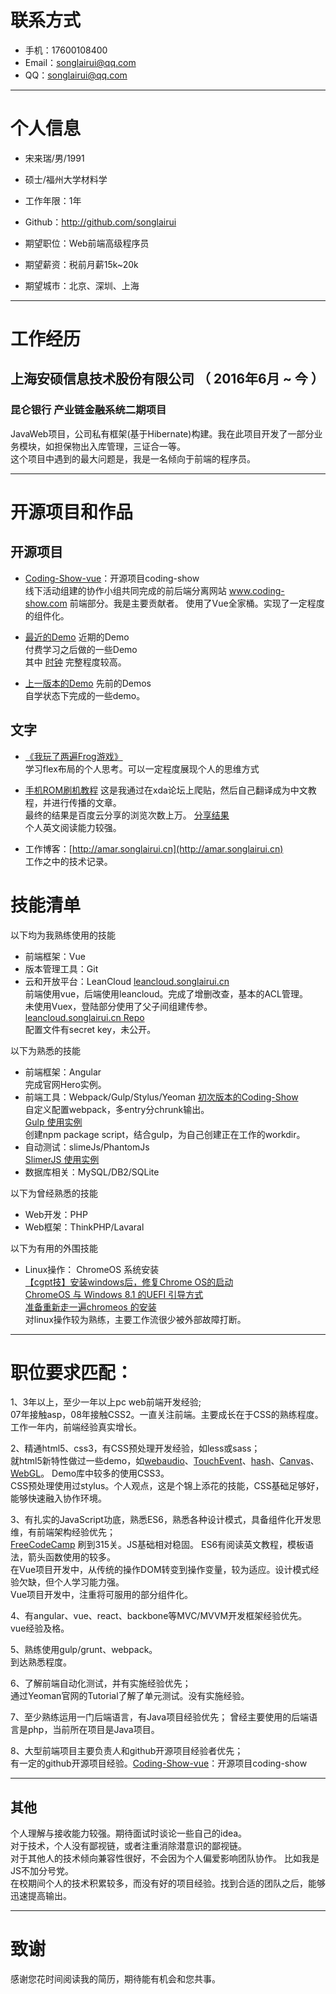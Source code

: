 # 联系方式

- 手机：17600108400 
- Email：songlairui@qq.com 
- QQ：songlairui@qq.com

---

# 个人信息

 - 宋来瑞/男/1991 
 - 硕士/福州大学材料学 
 - 工作年限：1年
 - Github：http://github.com/songlairui 

 - 期望职位：Web前端高级程序员
 - 期望薪资：税前月薪15k~20k
 - 期望城市：北京、深圳、上海

---

# 工作经历

## 上海安硕信息技术股份有限公司 （ 2016年6月 ~ 今 ）

### 昆仑银行 产业链金融系统二期项目 
JavaWeb项目，公司私有框架(基于Hibernate)构建。我在此项目开发了一部分业务模块，如担保物出入库管理，三证合一等。  
这个项目中遇到的最大问题是，我是一名倾向于前端的程序员。  

---

# 开源项目和作品

## 开源项目

 - [Coding-Show-vue](https://github.com/HackerValley/Coding-Show-vue)：开源项目coding-show    
 线下活动组建的协作小组共同完成的前后端分离网站 www.coding-show.com 前端部分。我是主要贡献者。
 使用了Vue全家桶。实现了一定程度的组件化。 

 - [最近的Demo](http://resume.songlairui.cn/Combo-the-road/#list) 近期的Demo  
 付费学习之后做的一些Demo  
 其中 [时钟](http://resume.songlairui.cn/Combo-the-road/5_clock_ani/) 完整程度较高。  

 - [上一版本的Demo](http://resume.songlairui.cn/Practices-Demos/#文件夹部署) 先前的Demos  
 自学状态下完成的一些demo。

## 文字

- [《我玩了两遍Frog游戏》](http://www.jianshu.com/p/4a9d4aea1939)  
学习flex布局的个人思考。可以一定程度展现个人的思维方式  

- [手机ROM刷机教程](https://amar.songlairui.cn/m2note-flyme-5-5-12-31/) 
这是我通过在xda论坛上爬贴，然后自己翻译成为中文教程，并进行传播的文章。  
最终的结果是百度云分享的浏览次数上万。
[分享结果](https://ooo.0o0.ooo/2017/04/25/58feb84e170ff.png)  
个人英文阅读能力较强。

- 工作博客：[http://amar.songlairui.cn](http://amar.songlairui.cn)  
工作之中的技术记录。

# 技能清单
以下均为我熟练使用的技能

- 前端框架：Vue
- 版本管理工具：Git
- 云和开放平台：LeanCloud
[leancloud.songlairui.cn](http://leancloud.songlairui.cn)  
前端使用vue，后端使用leancloud。完成了增删改查，基本的ACL管理。  
未使用Vuex，登陆部分使用了父子间组建传参。  
[leancloud.songlairui.cn Repo](https://coding.net/u/lary/p/aryLcloud)  
配置文件有secret key，未公开。

以下为熟悉的技能

- 前端框架：Angular  
完成官网Hero实例。
- 前端工具：Webpack/Gulp/Stylus/Yeoman
[初次版本的Coding-Show](https://github.com/HackerValley/Coding-Show-FrontEnd/tree/master/build)  
自定义配置webpack，多entry分chrunk输出。  
[Gulp 使用实例](songlairui.github.io/Combo-the-road/)  
创建npm package script，结合gulp，为自己创建正在工作的workdir。  
- 自动测试：slimeJs/PhantomJs  
[SlimerJS 使用实例](songlairui.github.io/Combo-the-road/14_auth_js/)  
- 数据库相关：MySQL/DB2/SQLite  

以下为曾经熟悉的技能

- Web开发：PHP
- Web框架：ThinkPHP/Lavaral  

以下为有用的外围技能  

- Linux操作： ChromeOS 系统安装  
[【cgpt技】安装windows后，修复Chrome OS的启动](http://tieba.baidu.com/p/3633924546?pid=65549761855&cid=0#65549761855)  
[ChromeOS 与 Windows 8.1 的UEFI 引导方式](http://tieba.baidu.com/p/3857206874?pid=70582146746&cid=0#70582146746)  
[准备重新走一遍chromeos 的安装](http://tieba.baidu.com/p/3848206643?pid=70373436712&cid=0#70373436712)  
对linux操作较为熟练，主要工作流很少被外部故障打断。  

---

# 职位要求匹配：

1、3年以上，至少一年以上pc web前端开发经验;  
07年接触asp，08年接触CSS2。一直关注前端。主要成长在于CSS的熟练程度。  
工作一年内，前端经验真实增长。

2、精通html5、css3，有CSS预处理开发经验，如less或sass；  
就html5新特性做过一些demo，如[webaudio](https://github.com/songlairui/Practices-Demos/tree/master/Exercises/webaudio)、[TouchEvent](https://github.com/songlairui/Practices-Demos/tree/master/Exercises/js/multitouch)、[hash](https://github.com/songlairui/Practices-Demos/tree/master/Exercises/js/hashchange)、[Canvas](https://github.com/songlairui/Practices-Demos/tree/master/Exercises/js/canvas-ani)、[WebGL](https://github.com/songlairui/Practices-Demos/tree/master/Exercises/webgl)。 
Demo库中较多的使用CSS3。   
CSS预处理使用过stylus。个人观点，这是个锦上添花的技能，CSS基础足够好，能够快速融入协作环境。

3、有扎实的JavaScript功底，熟悉ES6，熟悉各种设计模式，具备组件化开发思维，有前端架构经验优先；  
[FreeCodeCamp](http://freecodecamp.cn) 刷到315关。JS基础相对稳固。 ES6有阅读英文教程，模板语法，箭头函数使用的较多。  
在Vue项目开发中，从传统的操作DOM转变到操作变量，较为适应。设计模式经验欠缺，但个人学习能力强。  
Vue项目开发中，注重将可服用的部分组件化。

4、有angular、vue、react、backbone等MVC/MVVM开发框架经验优先。  
vue经验及格。

5、熟练使用gulp/grunt、webpack。  
到达熟悉程度。

6、了解前端自动化测试，并有实施经验优先；  
通过Yeoman官网的Tutorial了解了单元测试。没有实施经验。

7、至少熟练运用一门后端语言，有Java项目经验优先；
曾经主要使用的后端语言是php，当前所在项目是Java项目。

8、大型前端项目主要负责人和github开源项目经验者优先；  
有一定的github开源项目经验。[Coding-Show-vue](https://github.com/HackerValley/Coding-Show-vue)：开源项目coding-show  

---

## 其他  

个人理解与接收能力较强。期待面试时谈论一些自己的idea。  
对于技术，个人没有鄙视链，或者注重消除潜意识的鄙视链。   
对于其他人的技术倾向兼容性很好，不会因为个人偏爱影响团队协作。 比如我是JS不加分号党。    
在校期间个人的技术积累较多，而没有好的项目经验。找到合适的团队之后，能够迅速提高输出。  

---

# 致谢
感谢您花时间阅读我的简历，期待能有机会和您共事。